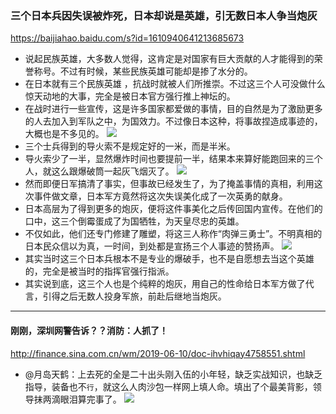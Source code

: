 ### 三个日本兵因失误被炸死，日本却说是英雄，引无数日本人争当炮灰
https://baijiahao.baidu.com/s?id=1610940641213685673
- 说起民族英雄，大多数人觉得，这肯定是对国家有巨大贡献的人才能得到的荣誉称号。不过有时候，某些民族英雄可能却是掺了水分的。
- 在日本就有三个民族英雄 ，抗战时就被人们所推崇。不过这三个人可没做什么惊天动地的大事，完全是被日本官方强行推上神坛的。
- 在战时进行一些宣传，这是许多国家都爱做的事情，目的自然是为了激励更多的人去加入到军队之中，为国效力。不过像日本这种，将事故捏造成事迹的，大概也是不多见的。
![](https://ss0.baidu.com/6ONWsjip0QIZ8tyhnq/it/u=1469460960,1423758554&fm=173)
- 三个士兵得到的导火索不是规定好的一米，而是半米。
- 导火索少了一半，显然爆炸时间也要提前一半，结果本来算好能跑回来的三个人，就这么跟爆破筒一起灰飞烟灭了。
![](https://ss2.baidu.com/6ONYsjip0QIZ8tyhnq/it/u=2215106072,13154508&fm=173)
- 然而即便日军搞清了事实，但事故已经发生了，为了掩盖事情的真相，利用这次事件做文章，日本军方竟然将这次失误美化成了一次英勇的献身。
- 日本高层为了得到更多的炮灰，便将这件事美化之后传回国内宣传。在他们的口中，这三个倒霉蛋成了为国牺牲，为天皇尽忠的英雄。
- 不仅如此，他们还专门修建了雕塑，将这三人称作“肉弹三勇士”。不明真相的日本民众信以为真，一时间，到处都是宣扬三个人事迹的赞扬声。
![](https://ss2.baidu.com/6ONYsjip0QIZ8tyhnq/it/u=2375067734,2544542695&fm=173)
- 其实当时这三个日本兵根本不是专业的爆破手，也不是自愿想去当这个英雄的，完全是被当时的指挥官强行指派。
- 其实说到底，这三个人也是个纯粹的炮灰，用自己的性命给日本军方做了代言，引得之后无数人投身军旅，前赴后继地当炮灰。
---
#### 刚刚，深圳网警告诉？？消防：人抓了！
http://finance.sina.com.cn/wm/2019-06-10/doc-ihvhiqay4758551.shtml
- @月岛天鹤：上去死的全是二十出头刚入伍的小年轻，缺乏实战知识，也缺乏指导，装备也不`行`，就这么人肉沙包一样网上填人命。填出了个最美背影，领导抹两滴眼泪算完事了。
![](http://n.sinaimg.cn/sinacn20190610s/580/w690h690/20190610/331e-hyeztys5307750.jpg)